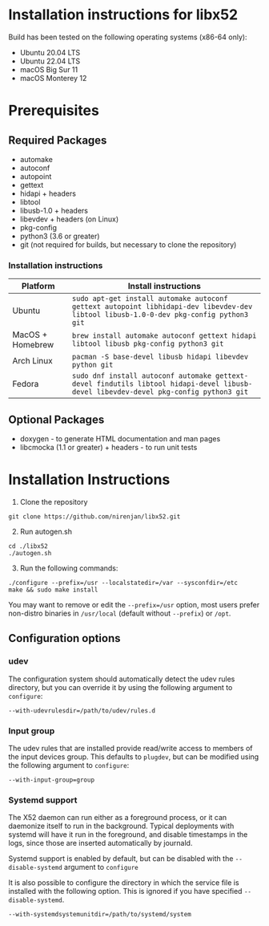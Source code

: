 Installation instructions for libx52
==========================================

Build has been tested on the following operating systems (x86-64 only):

* Ubuntu 20.04 LTS
* Ubuntu 22.04 LTS
* macOS Big Sur 11
* macOS Monterey 12

# Prerequisites

## Required Packages

* automake
* autoconf
* autopoint
* gettext
* hidapi + headers
* libtool
* libusb-1.0 + headers
* libevdev + headers (on Linux)
* pkg-config
* python3 (3.6 or greater)
* git (not required for builds, but necessary to clone the repository)

### Installation instructions

| Platform | Install instructions |
| -------- | -------------------- |
| Ubuntu   | `sudo apt-get install automake autoconf gettext autopoint libhidapi-dev libevdev-dev libtool libusb-1.0-0-dev pkg-config python3 git` |
| MacOS + Homebrew  | `brew install automake autoconf gettext hidapi libtool libusb pkg-config python3 git` |
| Arch Linux | `pacman -S base-devel libusb hidapi libevdev python git` |
| Fedora | `sudo dnf install autoconf automake gettext-devel findutils libtool hidapi-devel libusb-devel libevdev-devel pkg-config python3 git` |

## Optional Packages

* doxygen - to generate HTML documentation and man pages
* libcmocka (1.1 or greater) + headers - to run unit tests

# Installation Instructions

1. Clone the repository
```
git clone https://github.com/nirenjan/libx52.git
```

2. Run autogen.sh
```
cd ./libx52
./autogen.sh
```

3. Run the following commands:
```
./configure --prefix=/usr --localstatedir=/var --sysconfdir=/etc
make && sudo make install
```

You may want to remove or edit the `--prefix=/usr` option, most users prefer
non-distro binaries in `/usr/local` (default without `--prefix`) or `/opt`.

## Configuration options

### udev

The configuration system should automatically detect the udev rules directory,
but you can override it by using the following argument to `configure`:

```
--with-udevrulesdir=/path/to/udev/rules.d
```

### Input group

The udev rules that are installed provide read/write access to members of the
input devices group. This defaults to `plugdev`, but can be modified using
the following argument to `configure`:

```
--with-input-group=group
```

### Systemd support

The X52 daemon can run either as a foreground process, or it can daemonize
itself to run in the background. Typical deployments with systemd will have it
run in the foreground, and disable timestamps in the logs, since those are
inserted automatically by journald.

Systemd support is enabled by default, but can be disabled with the
`--disable-systemd` argument to `configure`

It is also possible to configure the directory in which the service file is
installed with the following option. This is ignored if you have specified
`--disable-systemd`.

```
--with-systemdsystemunitdir=/path/to/systemd/system
```
